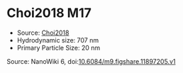 <a name="material" />

# Choi2018 M17
<script type="application/ld+json">
  {
    "@context": "https://schema.org/",
    "@type": "ChemicalSubstance",
    "@id": "https://egonw.github.io/nanowiki/nanowiki528.html#material",
    "http://purl.org/dc/terms/conformsTo":
      {
        "@type": "CreativeWork",
        "@id": "https://bioschemas.org/profiles/ChemicalSubstance/0.4-RELEASE/"
      },
    "identfier": "528",
    "name": "Choi2018 M17",
    "url": "https://egonw.github.io/nanowiki/nanowiki528.html#material",
    "sameAs": "http://127.0.0.1/mediawiki/index.php/Special:URIResolver/Choi2018_M17"
  }
</script>


* Source: [Choi2018](articleChoi2018.md)
* Hydrodynamic size: 707 nm
* Primary Particle Size: 20 nm


Source: NanoWiki 6, doi:[10.6084/m9.figshare.11897205.v1](https://doi.org/10.6084/m9.figshare.11897205.v1)
